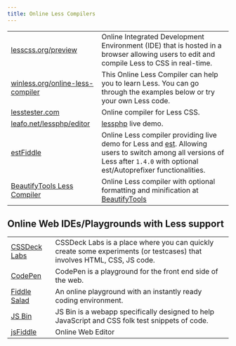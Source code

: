 ```yaml
---
title: Online Less Compilers
---
```


| | |
|---|---|
| [lesscss.org/preview](http://lesscss.org/less-preview/) | Online Integrated Development Environment (IDE) that is hosted in a browser allowing users to edit and compile Less to CSS in real-time. |
| [winless.org/online-less-compiler](http://winless.org/online-less-compiler) | This Online Less Compiler can help you to learn Less. You can go through the examples below or try your own Less code. |
| [lesstester.com](http://lesstester.com/) | Online compiler for Less CSS. |
| [leafo.net/lessphp/editor](http://leafo.net/lessphp/editor.html) | [lessphp](http://leafo.net/lessphp/) live demo. |
| [estFiddle](http://ecomfe.github.io/est/fiddle/) | Online Less compiler providing live demo for Less and [est](http://ecomfe.github.io/est/). Allowing users to switch among all versions of Less after `1.4.0` with optional est/Autoprefixer functionalities. |
| [BeautifyTools Less Compiler](http://beautifytools.com/less-compiler.php) | Online Less compiler with optional formatting and minification at [BeautifyTools](http://beautifytools.com) |

## Online Web IDEs/Playgrounds with Less support

| | |
|---|---|
| [CSSDeck Labs](http://cssdeck.com/labs) | CSSDeck Labs is a place where you can quickly create some experiments (or testcases) that involves HTML, CSS, JS code. |
| [CodePen](http://codepen.io) | CodePen is a playground for the front end side of the web. |
| [Fiddle Salad](http://fiddlesalad.com/less/) | An online playground with an instantly ready coding environment. |
| [JS Bin](http://jsbin.com) | JS Bin is a webapp specifically designed to help JavaScript and CSS folk test snippets of code. |
| [jsFiddle](http://jsfiddle.net/hb2rsm2x) | Online Web Editor |

